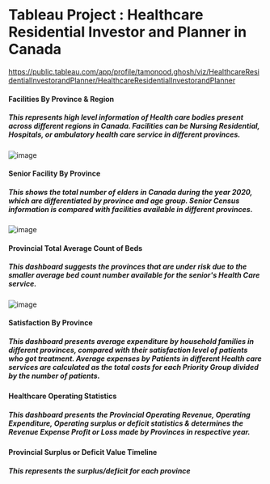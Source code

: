
# Tableau Project : Healthcare Residential Investor and Planner in Canada
https://public.tableau.com/app/profile/tamonood.ghosh/viz/HealthcareResidentialInvestorandPlanner/HealthcareResidentialInvestorandPlanner

#### Facilities By Province & Region
##### This represents high level information of Health care bodies present across different regions in Canada. Facilities can be Nursing Residential, Hospitals, or ambulatory health care service in different provinces.
![image](https://github.com/Tamonood/Tableau-1/assets/98677120/ec9c9403-9974-4a67-b48b-3a3b1f9901df)


#### Senior Facility By Province
##### This shows the total number of elders in Canada during the year 2020, which are differentiated by province and age group. Senior Census information is compared with facilities available in different provinces.
![image](https://github.com/Tamonood/Tableau-1/assets/98677120/5a257b67-5666-4f30-ac22-e1414557f5c6)


#### Provincial Total Average Count of Beds
##### This dashboard suggests the provinces that are under risk due to the smaller average bed count number available for the senior's Health Care service.
![image](https://github.com/Tamonood/Tableau-1/assets/98677120/5c115519-55c1-4ebb-af51-e85f3785a399)


#### Satisfaction By Province
##### This dashboard presents average expenditure by household families in different provinces, compared with their satisfaction level of patients who got treatment. Average expenses by Patients in different Health care services are calculated as the total costs for each Priority Group divided by the number of patients.


#### Healthcare Operating Statistics
##### This dashboard presents the Provincial Operating Revenue, Operating Expenditure, Operating surplus or deficit statistics & determines the Revenue Expense Profit or Loss made by Provinces in respective year. 

#### Provincial Surplus or Deficit Value Timeline
##### This represents the surplus/deficit for each province

